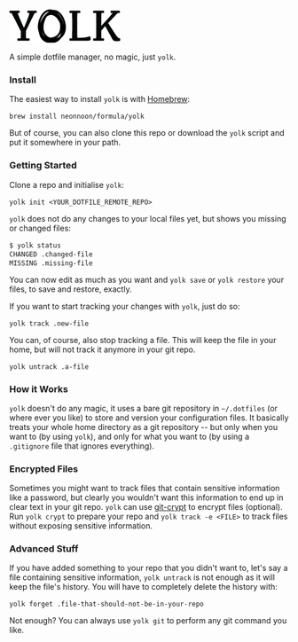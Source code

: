 ![image](./img/yolk.png)

A simple dotfile manager, no magic, just `yolk`.


### Install

The easiest way to install `yolk` is with [Homebrew](http://brew.sh):
```
brew install neonnoon/formula/yolk
```

But of course, you can also clone this repo or download the `yolk` script and put it somewhere in your path.


### Getting Started

Clone a repo and initialise `yolk`:
```
yolk init <YOUR_DOTFILE_REMOTE_REPO>
```

`yolk` does not do any changes to your local files yet, but shows you missing or changed files:
```
$ yolk status
CHANGED .changed-file
MISSING .missing-file
```

You can now edit as much as you want and `yolk save` or `yolk restore` your files, to save and restore, exactly.

If you want to start tracking your changes with `yolk`, just do so:
```
yolk track .new-file
```

You can, of course, also stop tracking a file. This will keep the file in your home, but will not track it anymore in your git repo.
```
yolk untrack .a-file
```


### How it Works

`yolk` doesn't do any magic, it uses a bare git repository in `~/.dotfiles`  (or where ever you like) to store and version your configuration files. It basically treats your whole home directory as a git repository -- but only when you want to (by using `yolk`), and only for what you want to (by using a `.gitignore` file that ignores everything).

### Encrypted Files

Sometimes you might want to track files that contain sensitive information like a password, but clearly you wouldn't want this information to end up in clear text in your git repo. `yolk` can use [git-crypt](https://github.com/AGWA/git-crypt) to encrypt files (optional). Run `yolk crypt` to prepare your repo and `yolk track -e <FILE>` to track files without exposing sensitive information.

### Advanced Stuff

If you have added something to your repo that you didn't want to, let's say a file containing sensitive information, `yolk untrack` is not enough as it will keep the file's history. You will have to completely delete the history with:
```
yolk forget .file-that-should-not-be-in-your-repo
```

Not enough? You can always use `yolk git` to perform any git command you like.

